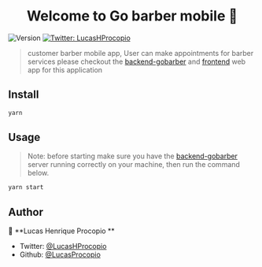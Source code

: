 <h1 align="center">Welcome to Go barber mobile   👋</h1>
<p>
  <img alt="Version" src="https://img.shields.io/badge/version-0.0.1-blue.svg?cacheSeconds=2592000" />
  <a href="https://twitter.com/LucasHProcopio" target="_blank">
    <img alt="Twitter: LucasHProcopio" src="https://img.shields.io/twitter/follow/LucasHProcopio.svg?style=social" />
  </a>
</p>

> customer barber  mobile app, User can make appointments for barber services
> please checkout the [backend-gobarber](https://github.com/LucasProcopio/backend-gobarber) and [frontend](https://github.com/LucasProcopio/Go-Barber-web) web app for this application

## Install

```sh
yarn
```

## Usage

> Note: before starting make sure you have the [backend-gobarber](https://github.com/LucasProcopio/backend-gobarber) server running correctly on your machine, then run the command below.

```sh
yarn start
```


## Author

👤 **Lucas Henrique Procopio **

* Twitter: [@LucasHProcopio](https://twitter.com/LucasHProcopio)
* Github: [@LucasProcopio](https://github.com/LucasProcopio)

